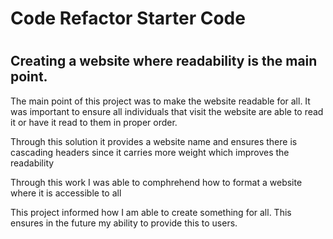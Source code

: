 # Code Refactor Starter Code
# <HTML Challenge>

## Creating a website where readability is the main point. 

The main point of this project was to make the website readable for all. It was important to ensure all individuals that visit the website are able to read it or have it read to them in proper order. 

Through this solution it provides a website name and ensures there is cascading headers since it carries more weight which improves the readability

Through this work I was able to comphrehend how to format a website where it is accessible to all 

This project informed how I am able to create something for all. This ensures in the future my ability to provide this to users. 